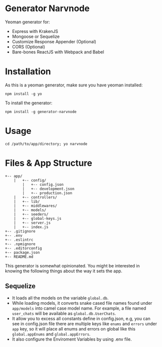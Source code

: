 # Generator Narvnode

Yeoman generator for:

* Express with KrakenJS
* Mongoose or Sequelize
* Customize Response Appender (Optional)
* CORS (Optional)
* Bare-bones ReactJS with Webpack and Babel

# Installation

As this is a yeoman generator, make sure you have yeoman installed:

  `npm install -g yo`
  
To install the generator:

  `npm install -g generator-narvnode`
  
# Usage

  `cd /path/to/app/directory; yo narvnode`
  
# Files & App Structure

    +-- app/
        |   +-- config/
            |   +-- config.json
            |   +-- development.json
            |   +-- production.json
        |   +-- controllers/
        |   +-- lib/
        |   +-- middlewares/
        |   +-- models/
        |   +-- seeders/
        |   +-- global-keys.js
        |   +-- server.js
        |   +-- index.js
    +-- .gitignore
    +-- .env
    +-- .eslintrc
    +-- .npmignore
    +-- .editorconfig
    +-- package.json
    +-- README.md

This generator is somewhat opinionated. You might be interested in knowing the following things about the way it sets the app.

## Sequelize

* It loads all the models on the variable `global.db`.
* While loading models, it converts snake cased file names found under `app/models` into camel case model name. For example, a file named `user_chats` will be available as `global.db.UserChats`.
* It allow you to excess all constants define in config.json, e.g,
you can see in config.json file there are multiple keys like `enums` and `errors` under `app` key, so it will place all enums and errors on global like this `global.appEnums` and `global.appErrors`.
* It also configure the Enviroment Variables by using .env file.

